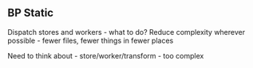 ## BP Static 

Dispatch stores and workers  - what to do? 
Reduce complexity wherever possible  - fewer files, fewer things in fewer places

Need to think about - store/worker/transform - too complex

